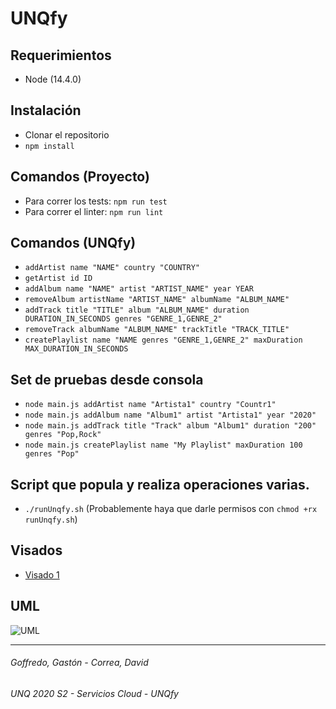# UNQfy

## Requerimientos
- Node (14.4.0)

## Instalación
- Clonar el repositorio
- `npm install`

## Comandos (Proyecto)
- Para correr los tests: `npm run test`
- Para correr el linter: `npm run lint`

## Comandos (UNQfy)
- `addArtist name "NAME" country "COUNTRY"`
- `getArtist id ID`
- `addAlbum name "NAME" artist "ARTIST_NAME" year YEAR`
- `removeAlbum artistName "ARTIST_NAME" albumName "ALBUM_NAME"`
- `addTrack title "TITLE" album "ALBUM_NAME" duration DURATION_IN_SECONDS genres "GENRE_1,GENRE_2"`
- `removeTrack albumName "ALBUM_NAME" trackTitle "TRACK_TITLE"`
- `createPlaylist name "NAME genres "GENRE_1,GENRE_2" maxDuration MAX_DURATION_IN_SECONDS`

## Set de pruebas desde consola 
- `node main.js addArtist name "Artista1" country "Countr1"`
- `node main.js addAlbum name "Album1" artist "Artista1" year "2020"`
- `node main.js addTrack title "Track" album "Album1" duration "200" genres "Pop,Rock"`
- `node main.js createPlaylist name "My Playlist" maxDuration 100 genres "Pop"`

## Script que popula y realiza operaciones varias.
- `./runUnqfy.sh` (Probablemente haya que darle permisos con `chmod +rx runUnqfy.sh`)

## Visados
- [Visado 1](https://docs.google.com/document/d/1Tfkl6l1_ly4FybquDjTqMHa5gdmrYgvvZpXZaneRFvA/edit?usp=sharing)

## UML
![UML](https://user-images.githubusercontent.com/32984697/93656451-faa0af00-fa00-11ea-801f-a3c8251ef998.PNG)

---
###### Goffredo, Gastón - Correa, David
###### UNQ 2020 S2 - Servicios Cloud - UNQfy
